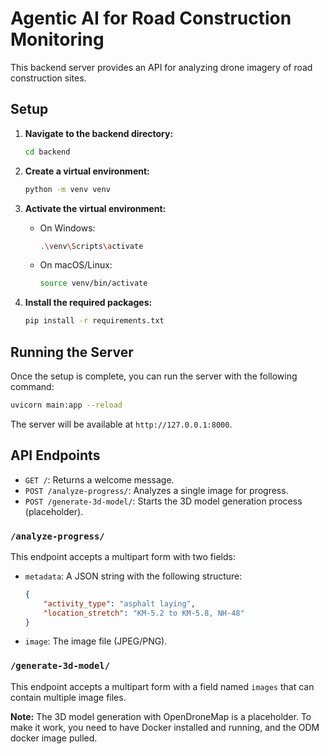 
# Agentic AI for Road Construction Monitoring

This backend server provides an API for analyzing drone imagery of road construction sites.

## Setup

1.  **Navigate to the backend directory:**
    ```bash
    cd backend
    ```

2.  **Create a virtual environment:**
    ```bash
    python -m venv venv
    ```

3.  **Activate the virtual environment:**
    -   On Windows:
        ```bash
        .\venv\Scripts\activate
        ```
    -   On macOS/Linux:
        ```bash
        source venv/bin/activate
        ```

4.  **Install the required packages:**
    ```bash
    pip install -r requirements.txt
    ```

## Running the Server

Once the setup is complete, you can run the server with the following command:

```bash
uvicorn main:app --reload
```

The server will be available at `http://127.0.0.1:8000`.

## API Endpoints

-   `GET /`: Returns a welcome message.
-   `POST /analyze-progress/`: Analyzes a single image for progress.
-   `POST /generate-3d-model/`: Starts the 3D model generation process (placeholder).

### `/analyze-progress/`

This endpoint accepts a multipart form with two fields:

-   `metadata`: A JSON string with the following structure:
    ```json
    {
        "activity_type": "asphalt laying",
        "location_stretch": "KM-5.2 to KM-5.8, NH-48"
    }
    ```
-   `image`: The image file (JPEG/PNG).

### `/generate-3d-model/`

This endpoint accepts a multipart form with a field named `images` that can contain multiple image files.

**Note:** The 3D model generation with OpenDroneMap is a placeholder. To make it work, you need to have Docker installed and running, and the ODM docker image pulled.
